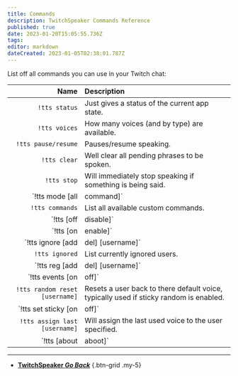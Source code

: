 ```yaml
---
title: Commands
description: TwitchSpeaker Commands Reference
published: true
date: 2023-01-20T15:05:55.736Z
tags: 
editor: markdown
dateCreated: 2023-01-05T02:38:01.787Z
---
```


List off all commands you can use in your Twitch chat:

Name | Description
----:|:------------
`!tts status` | Just gives a status of the current app state.
`!tts voices` | How many voices (and by type) are available.
`!tts pause/resume` | Pauses/resume speaking.
`!tts clear` | Well clear all pending phrases to be spoken.
`!tts stop` | Will immediately stop speaking if something is being said.
`!tts mode [all|command]` | Toggle between needing a command to speak and saying everything.
`!tts commands` | List all available custom commands.
`!tts [off|disable]` | Clears, stops and disables speaking.
`!tts [on|enable]` | Enables speaking.
`!tts ignore [add|del] [username]` | Sets the ignore status of the specified user.
`!tts ignored` | List currently ignored users.
`!tts reg [add|del] [username]` | Add or remove user from being a regular.
`!tts events [on|off]` | Toggle speaking of all events (subs, cheer, etc).
`!tts random reset [username]` | Resets a user back to there default voice, typically used if sticky random is enabled.
`!tts set sticky [on|off]` | Sets the sticky mode, if users are set to random, there first spoken voice will stick for the duration, unless reset using the above.
`!tts assign last [username]` | Will assign the last used voice to the user specified.
`!tts [about|aboot]` | Sends to chat the information about your TwitchSpeaker instance.

---

- [<i class="mdi mdi-chevron-left"></i>**TwitchSpeaker *Go Back***](/TwitchSpeaker)
{.btn-grid .my-5}